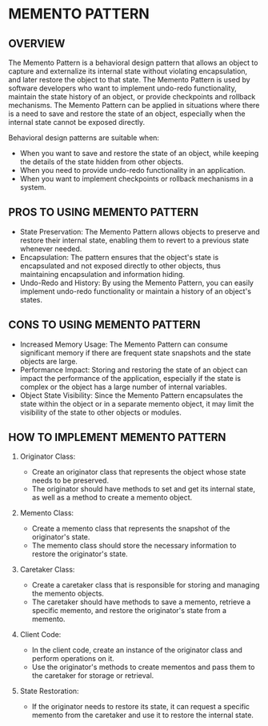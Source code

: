 # MEMENTO PATTERN

## OVERVIEW

The Memento Pattern is a behavioral design pattern that allows an object to capture and externalize its internal state without violating encapsulation, and later restore the object to that state. The Memento Pattern is used by software developers who want to implement undo-redo functionality, maintain the state history of an object, or provide checkpoints and rollback mechanisms. The Memento Pattern can be applied in situations where there is a need to save and restore the state of an object, especially when the internal state cannot be exposed directly.

Behavioral design patterns are suitable when:

- When you want to save and restore the state of an object, while keeping the details of the state hidden from other objects.
- When you need to provide undo-redo functionality in an application.
- When you want to implement checkpoints or rollback mechanisms in a system.

## PROS TO USING MEMENTO PATTERN

- State Preservation: The Memento Pattern allows objects to preserve and restore their internal state, enabling them to revert to a previous state whenever needed.
- Encapsulation: The pattern ensures that the object's state is encapsulated and not exposed directly to other objects, thus maintaining encapsulation and information hiding.
- Undo-Redo and History: By using the Memento Pattern, you can easily implement undo-redo functionality or maintain a history of an object's states.

## CONS TO USING MEMENTO PATTERN

- Increased Memory Usage: The Memento Pattern can consume significant memory if there are frequent state snapshots and the state objects are large.
- Performance Impact: Storing and restoring the state of an object can impact the performance of the application, especially if the state is complex or the object has a large number of internal variables.
- Object State Visibility: Since the Memento Pattern encapsulates the state within the object or in a separate memento object, it may limit the visibility of the state to other objects or modules.

## HOW TO IMPLEMENT MEMENTO PATTERN

1. Originator Class:
   - Create an originator class that represents the object whose state needs to be preserved.
   - The originator should have methods to set and get its internal state, as well as a method to create a memento object.

2. Memento Class:
   - Create a memento class that represents the snapshot of the originator's state.
   - The memento class should store the necessary information to restore the originator's state.

3. Caretaker Class:
   - Create a caretaker class that is responsible for storing and managing the memento objects.
   - The caretaker should have methods to save a memento, retrieve a specific memento, and restore the originator's state from a memento.

4. Client Code:
   - In the client code, create an instance of the originator class and perform operations on it.
   - Use the originator's methods to create mementos and pass them to the caretaker for storage or retrieval.

5. State Restoration:
   - If the originator needs to restore its state, it can request a specific memento from the caretaker and use it to restore the internal state.
